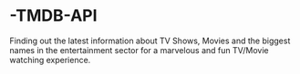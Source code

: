 # -TMDB-API
Finding out the latest information about TV Shows, Movies and the biggest names in the entertainment sector for a marvelous and fun TV/Movie watching experience.

